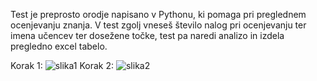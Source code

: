 Test je preprosto orodje napisano v Pythonu, ki pomaga pri preglednem ocenjevanju znanja. 
V test zgolj vneseš število nalog pri ocenjevanju ter imena učencev ter dosežene točke, test pa naredi analizo in izdela pregledno excel tabelo.

Korak 1: 
![slika1](https://github.com/user-attachments/assets/82410b02-3639-47a9-b9bf-8611f907ce58)
Korak 2:
![slika2](https://github.com/user-attachments/assets/5fbaafcb-d5eb-482c-a346-f4134dba2159)
